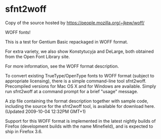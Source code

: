 sfnt2woff
=========

Copy of the source hosted by https://people.mozilla.org/~jkew/woff/

WOFF fonts!

This is a test for Gentium Basic repackaged in WOFF format.

For extra variety, we also show Konstytucyja and DeLarge, both obtained from the Open Font Library site.

For more information, see the WOFF format description.

To convert existing TrueType/OpenType fonts to WOFF format (subject to appropriate licensing), there is a simple command-line tool sfnt2woff. Precompiled versions for Mac OS X and for Windows are available. Simply run sfnt2woff at a command prompt for a brief "usage" message.

A zip file containing the format description together with sample code, including the source for the sfnt2woff tool, is available for download here. 
(Updated 2009-10-04 12:32PM GMT+1)

Support for this WOFF format is implemented in the latest nightly builds of Firefox (development builds with the name Minefield), and is expected to ship in Firefox 3.6.

